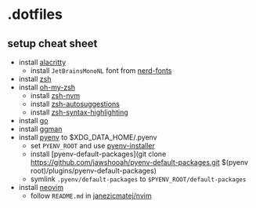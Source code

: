 # .dotfiles

## setup cheat sheet

- install [alacritty](https://github.com/alacritty/alacritty)
    - install `JetBrainsMonoNL` font from [nerd-fonts](https://github.com/ryanoasis/nerd-fonts)
- install [zsh](https://www.zsh.org/)
- install [oh-my-zsh](https://ohmyz.sh/)
    - install [zsh-nvm](https://github.com/lukechilds/zsh-nvm)
    - install [zsh-autosuggestions](https://github.com/zsh-users/zsh-autosuggestions)
    - install [zsh-syntax-highlighting](https://github.com/zsh-users/zsh-syntax-highlighting)
- install [go](https://go.dev/)
- install [ggman](https://github.com/tkw1536/ggman)
- install [pyenv](https://github.com/pyenv/pyenv) to $XDG_DATA_HOME/.pyenv
    - set `PYENV_ROOT` and use [pyenv-installer](https://github.com/pyenv/pyenv-installer)
    - install [pyenv-default-packages](git clone https://github.com/jawshooah/pyenv-default-packages.git $(pyenv root)/plugins/pyenv-default-packages)
    - symlink `.pyenv/default-packages` to `$PYENV_ROOT/default-packages`
- install [neovim](https://neovim.io/)
    - follow `README.md` in [janezicmatej/nvim](https://github.com/janezicmatej/nvim/)
